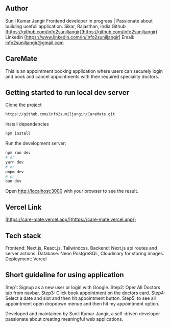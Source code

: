 ## Author
Sunil Kumar Jangir
Frontend developer in progress | Passionate about building usefull application.
Sikar, Rajasthan, India
Github [https://github.com/info2suniljangir](https://github.com/info2suniljangir)
Linkedin [https://www.linkedin.com/in/info2suniljangir]
Email: info2suniljangir@gmail.com


## CareMate

This is an appointment booking application where users can securely login and book and cancel appointments with their required speciality doctors.


## Getting started to run local dev server 

Clone the project

```bash
https://github.com/info2suniljangir/CareMate.git

```

Install dependencies
```bash
npm install
```

Run the development server;

```bash
npm run dev
# or
yarn dev
# or
pnpm dev
# or
bun dev
```


Open [http://localhost:3000](http://localhost:3000) with your browser to see the result.


## Vercel Link
[https://care-mate.vercel.app/](https://care-mate.vercel.app/)

## Tech stack
Frontend: Next.js, React.js, Tailwindcss.
Backend: Next.js api routes and server actions.
Database: Neon PostgreSQL, Cloudinary for storing images.
Deployment: Vercel

## Short guideline for using application

Step1: Signup as a new user or login with Google.
Step2: Oper All Doctors tab from navbar.
Step3: Click book appointment on the doctors card.
Step4: Select a date and slot and then hit appointment button.
Step5: to see all appointment open dropdown menue and then hit my appointment option.


Developed and maintained by Sunil Kumar Jangir, a self-driven developer passionate about creating meaningful web applications.

